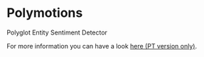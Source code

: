 # Polymotions

Polyglot Entity Sentiment Detector

For more information you can have a look [here (PT version only)](tex).
